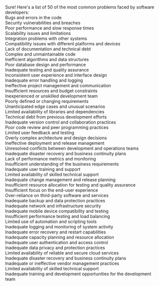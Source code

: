 Sure\! Here's a list of 50 of the most common problems faced by software developers:  
Bugs and errors in the code  
Security vulnerabilities and breaches  
Poor performance and slow response times  
Scalability issues and limitations  
Integration problems with other systems  
Compatibility issues with different platforms and devices  
Lack of documentation and technical debt  
Complex and unmaintainable code  
Inefficient algorithms and data structures  
Poor database design and performance  
Inadequate testing and quality assurance  
Inconsistent user experience and interface design  
Inadequate error handling and logging  
Ineffective project management and communication  
Insufficient resources and budget constraints  
Inexperienced or unskilled development team  
Poorly defined or changing requirements  
Unanticipated edge cases and unusual scenarios  
Limited availability of libraries and dependencies  
Technical debt from previous development efforts  
Inadequate version control and collaboration practices  
Poor code review and peer programming practices  
Limited user feedback and testing  
Overly complex architecture and design decisions  
Ineffective deployment and release management  
Unresolved conflicts between development and operations teams  
Inadequate disaster recovery and business continuity plans  
Lack of performance metrics and monitoring  
Insufficient understanding of the business requirements  
Inadequate user training and support  
Limited availability of skilled technical support  
Inadequate change management and release planning  
Insufficient resource allocation for testing and quality assurance  
Insufficient focus on the end-user experience  
Over-reliance on third-party software and services  
Inadequate backup and data protection practices  
Inadequate network and infrastructure security  
Inadequate mobile device compatibility and testing  
Insufficient performance testing and load balancing  
Limited use of automation and scripting tools  
Inadequate logging and monitoring of system activity  
Inadequate error recovery and restart capabilities  
Inadequate capacity planning and resource allocation  
Inadequate user authentication and access control  
Inadequate data privacy and protection practices  
Limited availability of reliable and secure cloud services  
Inadequate disaster recovery and business continuity plans  
Inadequate or ineffective vendor management practices  
Limited availability of skilled technical support  
Inadequate training and development opportunities for the development team  
